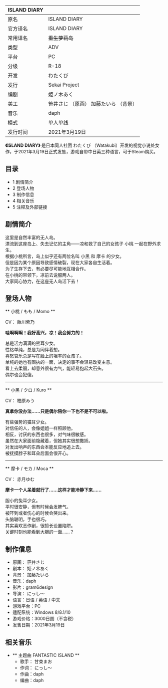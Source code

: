 |  ISLAND DIARY  ||
|---|---|
|原名  |  ISLAND DIARY   |
|官方译名  |  ISLAND DIARY   |
|常用译名  |  ~~重生萝莉岛~~  |
|类型  |  ADV   |
|平台  |  PC   |
|分级  |  R-18   |
|开发  |  わたくび   |
|发行  |  Sekai Project   |
|编剧  |  姫ノ木あく   |
|美工  |  笹井さじ  （原画）  加藤たいら  （背景）   |
|音乐  |  daph   |
|模式  |  单人单线   |
|发行时间  |  2021年3月19日   |
  
**《ISLAND DIARY》** 是日本同人社团  わたくび
（Watakubi）开发的视觉小说处女作，于2021年3月19日正式发售，游戏自带中日英三种语言，可于Steam购买。

##  目录

  * 1  剧情简介 
  * 2  登场人物 
  * 3  制作信息 
  * 4  相关音乐 
  * 5  注释及外部链接 

##  剧情简介

这里是自然丰富的无人岛。  
漂流到这座岛上、失去记忆的主角——凉和救了自己的女孩子  小桃  一起在野外求生。  
根据小桃所言，岛上似乎还有两位名叫  小黑  和  摩卡  的少女。  
但是因为某个原因导致感情破裂，现在大家各自生活着。  
为了生存下去，有必要尽可能地互相合作。  
在小桃的带领下，凉前去说服两人。  
大家同心协力，在这座无人岛活下去！

##  登场人物

** 小桃 /  もも  / Momo  **  
  
CV：  飴川紫乃  
  
**哇啊啊啊！我好高兴，凉！我会努力的！**  
  
总是活力满满的熊耳少女。  
性格单纯，总是为同伴着想。  
喜怒哀乐总是写在脸上的坦率的女孩子。  
单纯的她也有固执的一面，决定的事不会轻易改变主意。  
看上去柔弱，却意外很有力气，能轻易抱起大石头。  
偶尔也会犯傻。

* * *

** 小黑 /  クロ  / Kuro  **  
  
CV：  柚原みう  
  
**真拿你没办法......只是偶尔陪你一下也不是不可以啦。**  
  
有些强势的猫耳少女。  
对信任的人，会像姐姐一样照顾他。  
相反，讨厌的东西也很多，对气味很敏感。  
虽然在大家面前隐藏着，但她其实很想撒娇。  
对发出响声的东西会本能反应地追上去。  
被抚摸脖子和耳朵后面会很开心。

* * *

** 摩卡 /  モカ  / Moca  **  
  
CV：  赤月ゆむ  
  
**摩卡一个人呆着就行了......这样才能冷静下来......**  
  
胆小的兔耳少女。  
平时很安静，但有时候会发脾气。  
被吓到或者伤心的时候会哭出来。  
头脑聪明，手也很巧。  
其实喜欢恶作剧，很擅长设置陷阱。  
关键时刻也能看到大胆的一面......？

##  制作信息

  * 原画：  笹井さじ 
  * 剧本：  姫ノ木あく 
  * 背景：  加藤たいら 
  * 音乐：daph 
  * 影片：gram6design 
  * 导演：  にっし～ 
  * 语言：日语 / 英语 / 中文 
  * 游戏平台：PC 
  * 适配系统：Windows 8/8.1/10 
  * 游戏价格：3000日圆（不含税） 
  * 发售日期：2021年3月19日 

##  相关音乐

  * ** 主题曲  FANTASTIC ISLAND  **
    * 歌手：  甘束まお 
    * 作词：  にっし～ 
    * 作曲：daph 
    * 编曲：daph 